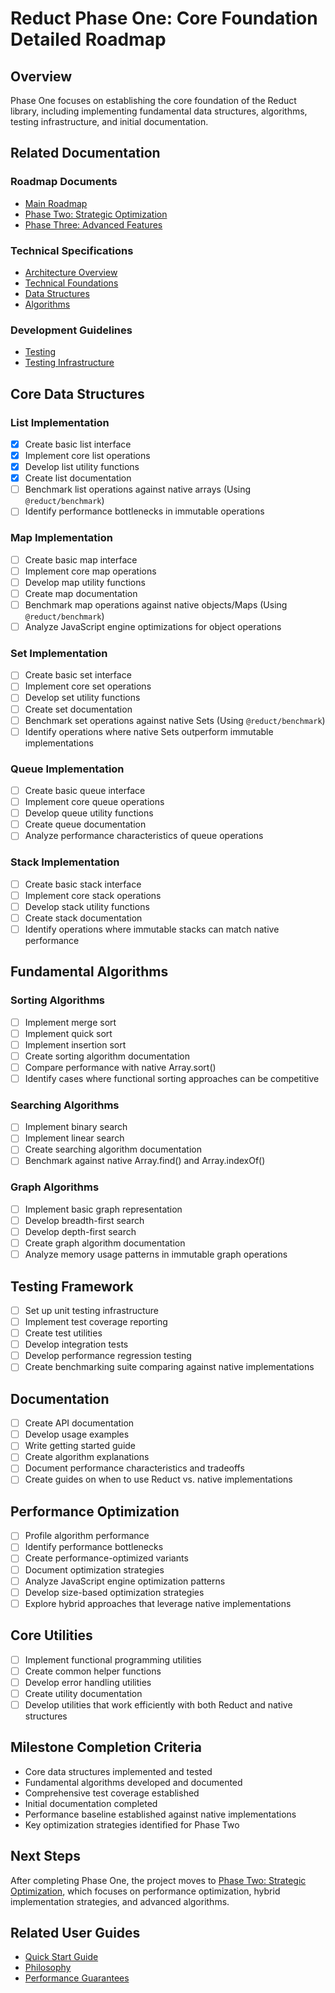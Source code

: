 # Reduct Phase One: Core Foundation Detailed Roadmap

## Overview

Phase One focuses on establishing the core foundation of the Reduct library, including implementing fundamental data structures, algorithms, testing infrastructure, and initial documentation.

## Related Documentation

### Roadmap Documents
- [Main Roadmap](./index.md)
- [Phase Two: Strategic Optimization](./phase-two.md)
- [Phase Three: Advanced Features](./phase-three.md)

### Technical Specifications
- [Architecture Overview](../architecture/index.md)
- [Technical Foundations](../architecture/technical-foundations.md)
- [Data Structures](../architecture/data-structures.md)
- [Algorithms](../architecture/algorithms.md)

### Development Guidelines
- [Testing](../development/testing.md)
- [Testing Infrastructure](../development/testing-infrastructure.md)

## Core Data Structures
### List Implementation
- [x] Create basic list interface
- [x] Implement core list operations
- [x] Develop list utility functions
- [x] Create list documentation
- [ ] Benchmark list operations against native arrays (Using `@reduct/benchmark`)
- [ ] Identify performance bottlenecks in immutable operations

### Map Implementation
- [ ] Create basic map interface
- [ ] Implement core map operations
- [ ] Develop map utility functions
- [ ] Create map documentation
- [ ] Benchmark map operations against native objects/Maps (Using `@reduct/benchmark`)
- [ ] Analyze JavaScript engine optimizations for object operations

### Set Implementation
- [ ] Create basic set interface
- [ ] Implement core set operations
- [ ] Develop set utility functions
- [ ] Create set documentation
- [ ] Benchmark set operations against native Sets (Using `@reduct/benchmark`)
- [ ] Identify operations where native Sets outperform immutable implementations

### Queue Implementation
- [ ] Create basic queue interface
- [ ] Implement core queue operations
- [ ] Develop queue utility functions
- [ ] Create queue documentation
- [ ] Analyze performance characteristics of queue operations

### Stack Implementation
- [ ] Create basic stack interface
- [ ] Implement core stack operations
- [ ] Develop stack utility functions
- [ ] Create stack documentation
- [ ] Identify operations where immutable stacks can match native performance

## Fundamental Algorithms
### Sorting Algorithms
- [ ] Implement merge sort
- [ ] Implement quick sort
- [ ] Implement insertion sort
- [ ] Create sorting algorithm documentation
- [ ] Compare performance with native Array.sort()
- [ ] Identify cases where functional sorting approaches can be competitive

### Searching Algorithms
- [ ] Implement binary search
- [ ] Implement linear search
- [ ] Create searching algorithm documentation
- [ ] Benchmark against native Array.find() and Array.indexOf()

### Graph Algorithms
- [ ] Implement basic graph representation
- [ ] Develop breadth-first search
- [ ] Develop depth-first search
- [ ] Create graph algorithm documentation
- [ ] Analyze memory usage patterns in immutable graph operations

## Testing Framework
- [ ] Set up unit testing infrastructure
- [ ] Implement test coverage reporting
- [ ] Create test utilities
- [ ] Develop integration tests
- [ ] Develop performance regression testing
- [ ] Create benchmarking suite comparing against native implementations

## Documentation
- [ ] Create API documentation
- [ ] Develop usage examples
- [ ] Write getting started guide
- [ ] Create algorithm explanations
- [ ] Document performance characteristics and tradeoffs
- [ ] Create guides on when to use Reduct vs. native implementations

## Performance Optimization
- [ ] Profile algorithm performance
- [ ] Identify performance bottlenecks
- [ ] Create performance-optimized variants
- [ ] Document optimization strategies
- [ ] Analyze JavaScript engine optimization patterns
- [ ] Develop size-based optimization strategies
- [ ] Explore hybrid approaches that leverage native implementations

## Core Utilities
- [ ] Implement functional programming utilities
- [ ] Create common helper functions
- [ ] Develop error handling utilities
- [ ] Create utility documentation
- [ ] Develop utilities that work efficiently with both Reduct and native structures

## Milestone Completion Criteria
- Core data structures implemented and tested
- Fundamental algorithms developed and documented
- Comprehensive test coverage established
- Initial documentation completed
- Performance baseline established against native implementations
- Key optimization strategies identified for Phase Two

## Next Steps

After completing Phase One, the project moves to [Phase Two: Strategic Optimization](./phase-two.md), which focuses on performance optimization, hybrid implementation strategies, and advanced algorithms.

## Related User Guides

- [Quick Start Guide](../../guides/getting-started/quickstart.md)
- [Philosophy](../../guides/philosophy.md)
- [Performance Guarantees](../../guides/performance/performance-guarantees.md)
